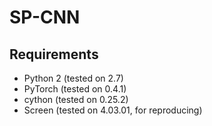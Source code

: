# SP-CNN

## Requirements


- Python 2 (tested on 2.7)
- PyTorch (tested on 0.4.1)
- cython (tested on 0.25.2)
- Screen (tested on 4.03.01, for reproducing)

